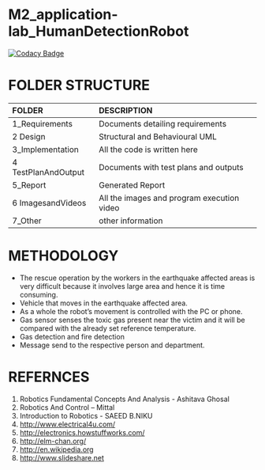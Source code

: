 # M2_application-lab_HumanDetectionRobot
[![Codacy Badge](https://app.codacy.com/project/badge/Grade/d9c82f5271ab4aecbe330850f8903cf6)](https://www.codacy.com/gh/Akshaykc7/M2_Embedded_HumanDetectionRobot/dashboard?utm_source=github.com&amp;utm_medium=referral&amp;utm_content=Akshaykc7/M2_Embedded_HumanDetectionRobot&amp;utm_campaign=Badge_Grade)
# FOLDER STRUCTURE
|FOLDER|DESCRIPTION|
|:-----|:----------|
|1_Requirements|Documents detailing requirements|
|2 Design|Structural and Behavioural UML|
|3_Implementation|All the code is written here|
|4 TestPlanAndOutput|Documents with test plans and outputs|
|5_Report|Generated Report|
|6 ImagesandVideos|All the images and program execution video|
|7_Other|other information|

# METHODOLOGY
- The rescue operation by the workers in the earthquake affected areas is very difficult because it involves large area and hence it is time consuming.
- Vehicle that moves in the earthquake  affected area.
- As a whole the robot’s movement is controlled with the PC or phone. 
- Gas sensor senses the toxic gas present near the victim and it will be compared with the already set reference temperature. 
- Gas detection and fire detection
- Message send to the respective person and department.


# REFERNCES
1. Robotics Fundamental Concepts And Analysis - Ashitava Ghosal
2. Robotics And Control – Mittal 
3. Introduction to Robotics - SAEED B.NIKU 
4. http://www.electrical4u.com/ 
5. http://electronics.howstuffworks.com/ 
6. http://elm-chan.org/ 
7. http://en.wikipedia.org 
8. http://www.slideshare.net
